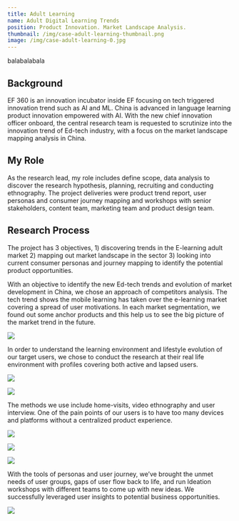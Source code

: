 ```yaml
---
title: Adult Learning
name: Adult Digital Learning Trends
position: Product Innovation. Market Landscape Analysis.
thumbnail: /img/case-adult-learning-thumbnail.png
image: /img/case-adult-learning-0.jpg
---
```

balabalabala

## **Background**

EF 360 is an innovation incubator inside EF focusing on tech triggered innovation trend such as AI and ML. China is advanced in language learning product innovation empowered with AI. With the new chief innovation officer onboard, the central research team is requested to scrutinize into the innovation trend of Ed-tech industry, with a focus on the market landscape mapping analysis in China.

## **My Role**

As the research lead, my role includes define scope, data analysis to discover the research hypothesis, planning, recruiting and conducting ethnography. The project deliveries were product trend report, user personas and consumer journey mapping and workshops with senior stakeholders, content team, marketing team and product design team.

## **Research Process**

The project has 3 objectives, 1) discovering trends in the E-learning adult market 2) mapping out market landscape in the sector 3) looking into current consumer personas and journey mapping to identify the potential product opportunities.

With an objective to identify the new Ed-tech trends and evolution of market development in China, we chose an approach of competitors analysis. The tech trend shows the mobile learning has taken over the e-learning market covering a spread of user motivations. In each market segmentation, we found out some anchor products and this help us to see the big picture of the market trend in the future.

![](/img/case-adult-learning-5.png)

In order to understand the learning environment and lifestyle evolution of our target users, we chose to conduct the research at their real life environment with profiles covering both active and lapsed users.

![](/img/case-adult-learning-7.png)

![](/img/case-adult-learning-6.png)

The methods we use include home-visits, video ethnography and user interview. One of the pain points of our users is to have too many devices and platforms without a centralized product experience.

![](/img/case-adult-learning-2.jpg)

![](/img/case-adult-learning-3.jpg)

![](/img/case-adult-learning-4.png)

With the tools of personas and user journey, we’ve brought the unmet needs of user groups, gaps of user flow back to life, and run Ideation workshops with different teams to come up with new ideas. We successfully leveraged user insights to potential business opportunities.

![](/img/case-adult-learning-1.png)
